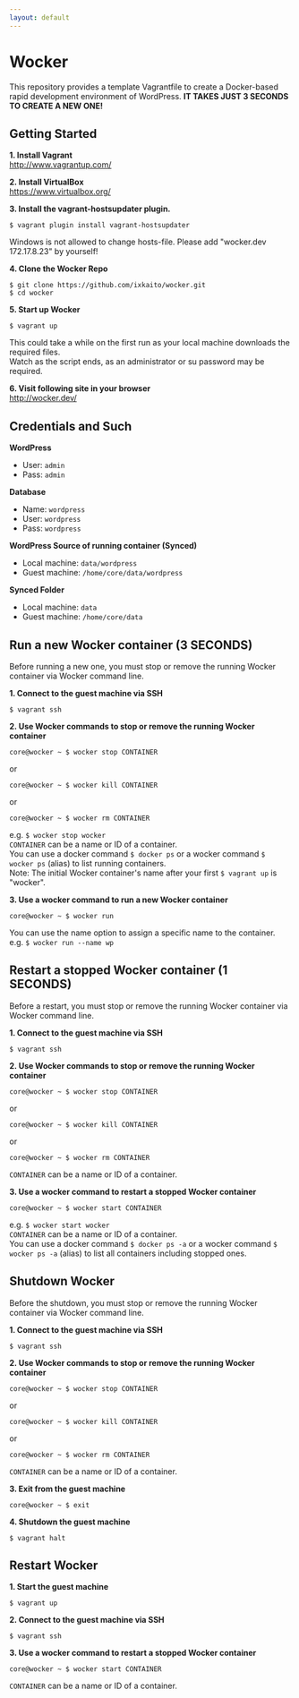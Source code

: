 ```yaml
---
layout: default
---
```


# Wocker

This repository provides a template Vagrantfile to create a Docker-based rapid development environment of WordPress. __IT TAKES JUST 3 SECONDS TO CREATE A NEW ONE!__

## Getting Started

__1. Install Vagrant__  
http://www.vagrantup.com/

__2. Install VirtualBox__  
https://www.virtualbox.org/

__3. Install the vagrant-hostsupdater plugin.__  
```
$ vagrant plugin install vagrant-hostsupdater
```
Windows is not allowed to change hosts-file. Please add "wocker.dev 172.17.8.23" by yourself!

__4. Clone the Wocker Repo__  
```
$ git clone https://github.com/ixkaito/wocker.git
$ cd wocker
```

__5. Start up Wocker__  
```
$ vagrant up
```
This could take a while on the first run as your local machine downloads the required files.  
Watch as the script ends, as an administrator or su password may be required.

__6. Visit following site in your browser__  
http://wocker.dev/

## Credentials and Such

__WordPress__  
* User: `admin`
* Pass: `admin`

__Database__  
* Name: `wordpress`
* User: `wordpress`
* Pass: `wordpress`

__WordPress Source of running container (Synced)__  
* Local machine: `data/wordpress`
* Guest machine: `/home/core/data/wordpress`

__Synced Folder__  
* Local machine: `data`
* Guest machine: `/home/core/data`

## Run a new Wocker container (3 SECONDS)

Before running a new one, you must stop or remove the running Wocker container via Wocker command line.

__1. Connect to the guest machine via SSH__  
```
$ vagrant ssh
```

__2. Use Wocker commands to stop or remove the running Wocker container__  
```
core@wocker ~ $ wocker stop CONTAINER
```
or
```
core@wocker ~ $ wocker kill CONTAINER
```
or
```
core@wocker ~ $ wocker rm CONTAINER
```
e.g. `$ wocker stop wocker`  
`CONTAINER` can be a name or ID of a container.  
You can use a docker command `$ docker ps` or a wocker command `$ wocker ps` (alias) to list running containers.  
Note: The initial Wocker container's name after your first `$ vagrant up` is "wocker".  


__3. Use a wocker command to run a new Wocker container__  
```
core@wocker ~ $ wocker run
```
You can use the name option to assign a specific name to the container.  
e.g. `$ wocker run --name wp`

## Restart a stopped Wocker container (1 SECONDS)

Before a restart, you must stop or remove the running Wocker container via Wocker command line.

__1. Connect to the guest machine via SSH__  
```
$ vagrant ssh
```

__2. Use Wocker commands to stop or remove the running Wocker container__  
```
core@wocker ~ $ wocker stop CONTAINER
```
or
```
core@wocker ~ $ wocker kill CONTAINER
```
or
```
core@wocker ~ $ wocker rm CONTAINER
```
`CONTAINER` can be a name or ID of a container.  

__3. Use a wocker command to restart a stopped Wocker container__  
```
core@wocker ~ $ wocker start CONTAINER
```
e.g. `$ wocker start wocker`  
`CONTAINER` can be a name or ID of a container.  
You can use a docker command `$ docker ps -a` or a wocker command `$ wocker ps -a` (alias) to list all containers including stopped ones.  

## Shutdown Wocker

Before the shutdown, you must stop or remove the running Wocker container via Wocker command line.

__1. Connect to the guest machine via SSH__  
```
$ vagrant ssh
```

__2. Use Wocker commands to stop or remove the running Wocker container__  
```
core@wocker ~ $ wocker stop CONTAINER
```
or
```
core@wocker ~ $ wocker kill CONTAINER
```
or
```
core@wocker ~ $ wocker rm CONTAINER
```
`CONTAINER` can be a name or ID of a container.  

__3. Exit from the guest machine__  
```
core@wocker ~ $ exit
```

__4. Shutdown the guest machine__  
```
$ vagrant halt
```

## Restart Wocker

__1. Start the guest machine__  
```
$ vagrant up
```

__2. Connect to the guest machine via SSH__  
```
$ vagrant ssh
```

__3. Use a wocker command to restart a stopped Wocker container__  
```
core@wocker ~ $ wocker start CONTAINER
```
`CONTAINER` can be a name or ID of a container.  
